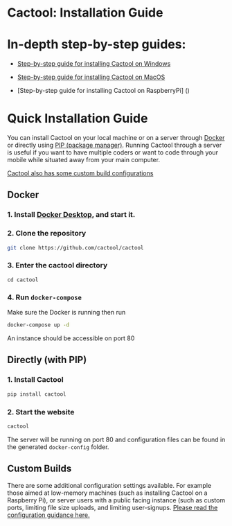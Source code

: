 # Cactool: Installation Guide


#  In-depth step-by-step guides:

- [Step-by-step guide for installing Cactool on Windows](/setup/windows-setup)

- [Step-by-step guide for installing Cactool on MacOS](/setup/MacOS-setup)

- [Step-by-step guide for installing Cactool on RaspberryPi] ()

# Quick Installation Guide

You can install Cactool on your local machine or on a server through [Docker](https://www.docker.com/) or directly using [PIP (package manager)](https://pip.pypa.io/en/stable/). Running Cactool through a server is useful if you want to have multiple coders or want to code through your mobile while situated away from your main computer. 

[Cactool also has some custom build configurations](/setup/config)

## Docker

### 1. Install [Docker Desktop](https://www.docker.com/products/docker-desktop), and start it. 

### 2. Clone the repository

```bash
git clone https://github.com/cactool/cactool
```

### 3. Enter the cactool directory

```
cd cactool
```

### 4. Run `docker-compose`

Make sure the Docker is running then run

```bash
docker-compose up -d
```

An instance should be accessible on port 80

## Directly (with PIP)

### 1. Install Cactool

```bash
pip install cactool
```

### 2. Start the website

```bash
cactool
```

The server will be running on port 80 and configuration files can be found in the generated `docker-config` folder.


## Custom Builds
There are some additional configuration settings available. For example those aimed at low-memory machines (such as installing Cactool on a Raspberry Pi), or server users with a public facing instance (such as custom ports, limiting file size uploads, and limiting user-signups. [Please read the configuration guidance here.](/setup/config)




